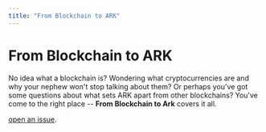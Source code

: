 ```yaml
---
title: "From Blockchain to ARK"
---
```


# From Blockchain to ARK

No idea what a blockchain is? Wondering what cryptocurrencies are and why your nephew won't stop talking about them? Or perhaps you've got some questions about what sets ARK apart from other blockchains? You've come to the right place -- **From Blockchain to Ark** covers it all.

 [open an issue](https://github.com/ArkEcosystem/docs).
